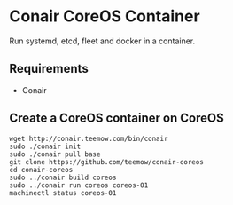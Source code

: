 # Conair CoreOS Container

Run systemd, etcd, fleet and docker in a container.

## Requirements

 * Conair

## Create a CoreOS container on CoreOS

```
wget http://conair.teemow.com/bin/conair
sudo ./conair init
sudo ./conair pull base
git clone https://github.com/teemow/conair-coreos
cd conair-coreos
sudo ../conair build coreos
sudo ../conair run coreos coreos-01
machinectl status coreos-01
```
